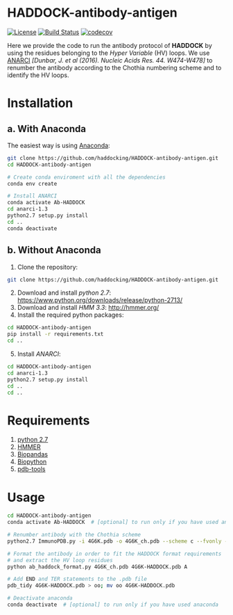 # HADDOCK-antibody-antigen
[![License](https://img.shields.io/badge/License-Apache%202.0-yellowgreen.svg)](https://opensource.org/licenses/Apache-2.0) 
[![Build Status](http://alembick.science.uu.nl:8080/buildStatus/icon?job=HADDOCK-antibody-antigen%2Fmaster&subject=Build%20duration:%20%24%7Bduration%7D)](http://alembick.science.uu.nl:8080/job/HADDOCK-antibody-antigen/) 
[![codecov](https://codecov.io/gh/haddocking/HADDOCK-antibody-antigen/branch/master/graph/badge.svg)](https://codecov.io/gh/haddocking/HADDOCK-antibody-antigen)


Here we provide the code to run the antibody protocol of **HADDOCK** by using the residues belonging to the *Hyper Variable* (HV) loops.
We use [ANARCI](http://opig.stats.ox.ac.uk/webapps/newsabdab/sabpred/anarci/) *[Dunbar, J. et al (2016). Nucleic Acids Res. 44. W474-W478]* to renumber the antibody according to the Chothia numbering scheme and to identify the HV loops.

# Installation
## a. With Anaconda
The easiest way is using [Anaconda](https://www.anaconda.com/distribution/):

``` bash
git clone https://github.com/haddocking/HADDOCK-antibody-antigen.git
cd HADDOCK-antibody-antigen 

# Create conda enviroment with all the dependencies
conda env create 

# Install ANARCI
conda activate Ab-HADDOCK 
cd anarci-1.3
python2.7 setup.py install
cd ..
conda deactivate
```

## b. Without Anaconda

1. Clone the repository: 
``` bash
git clone https://github.com/haddocking/HADDOCK-antibody-antigen.git
```
2. Download and install *python 2.7*: https://www.python.org/downloads/release/python-2713/
3. Download and install *HMM 3.3*: http://hmmer.org/
4. Install the required python packages:
``` bash
cd HADDOCK-antibody-antigen 
pip install -r requirements.txt
cd ..
```
5. Install *ANARCI*:
``` bash
cd HADDOCK-antibody-antigen
cd anarci-1.3
python2.7 setup.py install
cd ..
cd ..
```

# Requirements

1. [python 2.7](https://www.python.org/downloads/release/python-2713/)
2. [HMMER](http://hmmer.org/)
3. [Biopandas](http://rasbt.github.io/biopandas/)
4. [Biopython](https://biopython.org/) 
5. [pdb-tools](https://github.com/haddocking/pdb-tools)  

# Usage  

```bash
cd HADDOCK-antibody-antigen
conda activate Ab-HADDOCK  # [optional] to run only if you have used anaconda 

# Renumber antibody with the Chothia scheme
python2.7 ImmunoPDB.py -i 4G6K.pdb -o 4G6K_ch.pdb --scheme c --fvonly --rename --splitscfv

# Format the antibody in order to fit the HADDOCK format requirements
# and extract the HV loop residues
python ab_haddock_format.py 4G6K_ch.pdb 4G6K-HADDOCK.pdb A 

# Add END and TER statements to the .pdb file
pdb_tidy 4G6K-HADDOCK.pdb > oo; mv oo 4G6K-HADDOCK.pdb

# Deactivate anaconda
conda deactivate  # [optional] to run only if you have used anaconda 
```